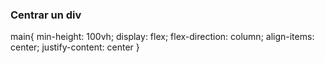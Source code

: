 ### Centrar un div

main{
  min-height: 100vh;
  display: flex;
  flex-direction: column;
  align-items: center;
  justify-content: center
}
